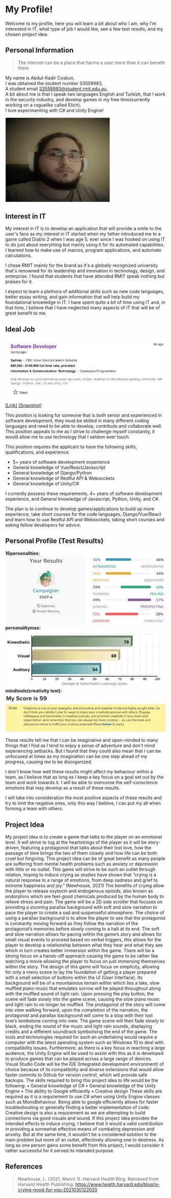 # My Profile!
Welcome to my profile, here you will learn a bit about who I am, why I'm interested in IT, what type of job I would like, see a few test results, and my chosen project idea.

## Personal Information
> The internet can be a place that harms a user more than it can benefit them.

My name is Abdul-Kadir Coskun,  
I was obtained the student number S3558983,  
A student email S3558983@student.rmit.edu.au,  
A bit about me is that I speak two languages English and Turkish, that I work in the security industry, and develop games in my free time(currently working on a roguelike called Elich).  
I love experimenting with C# and Unity Engine!

<img src="/Images/Me.jpg" class="img-responsive" alt="" style="max-width: 65%;">

## Interest in IT
My interest in IT is to develop an application that will provide a smile to the user's face as my interest in IT started when my father introduced me to a game called Diablo 2 when I was age 5, ever since I was hooked on using IT to do just about everything but mainly using it for its automated capabilities. I learned how to make use of macros, program applications, and automate calculations.  

I chose RMIT mainly for the brand as it's a globally recognized university that's renowned for its leadership and innovation in technology, design, and enterprise. I found that students that have attended RMIT speak nothing but praises for it.  

I expect to learn a plethora of additional skills such as new code languages, better essay writing, and gain information that will help build my foundational knowledge in IT. I have spent quite a bit of time using IT and, in that time, I believe that I have neglected many aspects of IT that will be of great benefit to me. 

## Ideal Job
<img src="/Images/Job.png" class="img-responsive" alt="" style="max-width: 100%;">

[[Link]](https://www.seek.com.au/job/53842743?type=standard#searchRequestToken=5e149590-eb23-42ea-b6e6-24635a12b2bd)
[[Snapshot]](/Images/Snapshot.png)  
  
This position is looking for someone that is both senior and experienced in software development, they must be skilled in many different coding languages and need to be able to develop, contribute and collaborate well. This position appeals to me as I strive to challenge myself constantly, it would allow me to use technology that I seldom ever touch.  

This position requires the applicant to have the following skills, qualifications, and experience:
* 5+ years of software development experience
* General knowledge of Vue/React/Javascript
* General knowledge of Django/Python
* General knowledge of Restful API & Websockets
* General knowledge of Unity/C#  

I currently possess these requirements, 4+ years of software development experience, and General knowledge of Javascript, Python, Unity, and C#.  

The plan is to continue to develop games/applications to build up more experience, take short courses for the code languages, Django/Vue/React and learn how to use Restful API and Websockets, taking short courses and asking fellow developers for advice.

## Personal Profile (Test Results)
**16personalities:**  
<img src="/Images/16personalities.png" class="img-responsive" alt="" style="max-width: 75;">  
**personalitymax:**  
<img src="/Images/PersonalityMax.PNG" class="img-responsive" alt="" style="max-width: 75;">  
**mindtools(creativity test):**  
<img src="/Images/MindTools.png" class="img-responsive" alt="" style="max-width: 75;">  

These results tell me that I can be imaginative and open-minded to many things that I find as I tend to enjoy a sense of adventure and don't mind experiencing setbacks. But I found that they could also mean that I can be unfocused at times as my imagination can be one step ahead of my progress, causing me to be disorganized.  

I don't know how well these results might affect my behaviour within a team, as I believe that as long as I keep a key focus on a goal set out by the team and work towards it. I will be able to overcome the self-conscience emotions that may develop as a result of these results.  

I will take into consideration the most positive aspects of these results and try to limit the negative ones, only this way I believe, I can put my all when forming a team with others.

## Project Idea
My project idea is to create a game that talks to the player on an emotional level. It will strive to tug at the heartstrings of the player as it will be story-driven, featuring a protagonist that talks about their lost love, how the passage of time brings the two of them closely and how life can be both cruel but forgiving. 
This project idea can be of great benefit as many people are suffering from mental health problems such as anxiety or depression with little or no outlet. This game will strive to be such an outlet through relation, hoping to induce crying as studies have shown that “crying is a natural response to a range of emotions, from deep sadness and grief to extreme happiness and joy.” (Newhouse, 2021) The benefits of crying allow the player to release oxytocin and endogenous opioids, also known as endorphins which are feel-good chemicals produced by the human body to relieve stress and pain.
The game will be a 2D side scroller that focuses on providing a stunning parallax background with soft and slow narration to pace the player to create a sad and suspenseful atmosphere.
The choice of using a parallax background is to allow the player to see that the protagonist is constantly moving forward as they follow the narration of the protagonist’s memories before slowly coming to a halt at its end. The soft and slow narration allows for pacing within the game’s story and allows for small visual events to proceed based on verbal triggers, this allows for the player to develop a relationship between what they hear and what they see which in turn creates better immersion within the game.
There will be a strong focus on a hands-off approach causing the game to be rather like watching a movie allowing the player to focus on just immersing themselves within the story.
The design of this game will focus on simplicity, allowing for only a menu scene to lay the foundation of getting a player prepared with a small selection of buttons within the UI (User Interface). Its background will be of a mountainous terrain within which lies a lake, slow muffled piano music that emulates sorrow will be played throughout along with the muffled sound of light rain. Upon pressing the play button, the scene will fade slowly into the game scene, causing the slow piano music and light rain to no longer be muffled. The protagonist of the story will come into view walking forward, upon the completion of the narration, the protagonist and parallax background will come to a stop with their lost love’s tombstone coming into view. The game scene will then fade slowly to black, ending the sound of the music and light rain sounds, displaying credits and a different soundtrack symbolising the end of the game.
The tools and technologies required for such an undertaking would require a computer with the latest operating system such as Windows 10 to deal with compatibility issues. Furthermore, as there is a key focus in reaching a large audience, the Unity Engine will be used to assist with this as it is developed to produce games that can be played across a large range of devices. Visual Studio Code will be the IDE (Integrated development environment) of choice because of its compatibility and diverse extensions that would allow faster commits to Github for version control, which will provide safe backups.
The skills required to bring this project idea to life would be the following:
•	General knowledge of C#
•	General knowledge of the Unity Engine
•	The ability to Google efficiently
•	Creative design 
These skills are required as it is a requirement to use C# when using Unity Engine classes such as MonoBehaviour. Being able to google efficiently allows for faster troubleshooting or generally finding a better implementation of code. Creative design is also a requirement as we are attempting to build connections via good visuals and sound.
If this project idea provides the intended effects to induce crying, I believe that it would a valid contribution in providing a somewhat effective means of combating depression and anxiety. But at the same time, it wouldn’t be a considered solution to the main problem but more of an outlet, effectively allowing one to destress. As long as one person gains some benefit from this project, I would consider it rather successful for it served its intended purpose.

## References
> Newhouse, L. (2021, March 1). Harvard Health Blog. Retrieved from Harvard Health Publishing: https://www.health.harvard.edu/blog/is-crying-good-for-you-2021030122020


